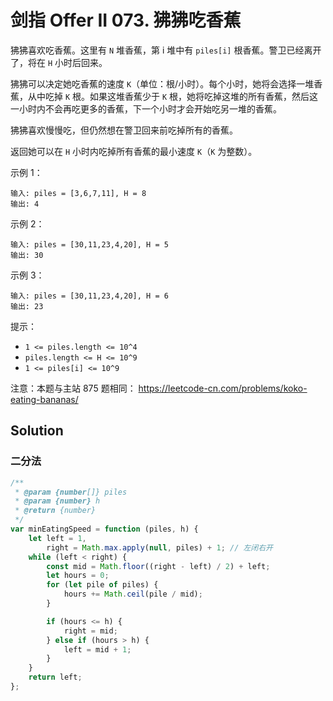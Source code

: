# 剑指 Offer II 073. 狒狒吃香蕉

狒狒喜欢吃香蕉。这里有 `N` 堆香蕉，第 i 堆中有 `piles[i]` 根香蕉。警卫已经离开了，将在 `H` 小时后回来。

狒狒可以决定她吃香蕉的速度 `K`（单位：根/小时）。每个小时，她将会选择一堆香蕉，从中吃掉 `K` 根。如果这堆香蕉少于 `K` 根，她将吃掉这堆的所有香蕉，然后这一小时内不会再吃更多的香蕉，下一个小时才会开始吃另一堆的香蕉。

狒狒喜欢慢慢吃，但仍然想在警卫回来前吃掉所有的香蕉。

返回她可以在 `H` 小时内吃掉所有香蕉的最小速度 `K`（`K` 为整数）。

示例 1：

```
输入: piles = [3,6,7,11], H = 8
输出: 4
```

示例 2：

```
输入: piles = [30,11,23,4,20], H = 5
输出: 30
```

示例 3：

```
输入: piles = [30,11,23,4,20], H = 6
输出: 23
```

提示：

-   `1 <= piles.length <= 10^4`
-   `piles.length <= H <= 10^9`
-   `1 <= piles[i] <= 10^9`

注意：本题与主站 875 题相同： https://leetcode-cn.com/problems/koko-eating-bananas/

## Solution

### 二分法

```js
/**
 * @param {number[]} piles
 * @param {number} h
 * @return {number}
 */
var minEatingSpeed = function (piles, h) {
    let left = 1,
        right = Math.max.apply(null, piles) + 1; // 左闭右开
    while (left < right) {
        const mid = Math.floor((right - left) / 2) + left;
        let hours = 0;
        for (let pile of piles) {
            hours += Math.ceil(pile / mid);
        }

        if (hours <= h) {
            right = mid;
        } else if (hours > h) {
            left = mid + 1;
        }
    }
    return left;
};
```
